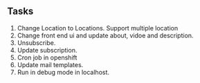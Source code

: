 ## Tasks

1. Change Location to Locations. Support multiple location
2. Change front end ui and update about, vidoe and description.
3. Unsubscribe.
4. Update subscription.
5. Cron job in openshift
6. Update mail templates.
7. Run in debug mode in localhost.
